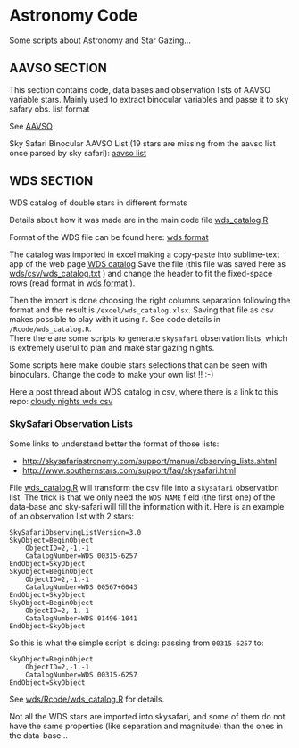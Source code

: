Astronomy Code
============

Some scripts about Astronomy and Star Gazing...

## AAVSO SECTION

This section contains code, data bases and observation lists of AAVSO variable stars.
Mainly used to extract binocular variables and passe it to sky safary obs. list format

See [AAVSO](/aavso/)

Sky Safari Binocular AAVSO List (19 stars are missing from the aavso list once parsed by sky safari): [aavso list](aavso/skysafari_parsed/aavso_variable_binoculars.skylist)

## WDS SECTION

WDS catalog of double stars in different formats

Details about how it was made are in the main code file [wds_catalog.R](wds/Rcode/wds_catalog.R)

Format of the WDS file can be found here: [wds format](http://ad.usno.navy.mil/wds/Webtextfiles/wdsweb_format.txt)

The catalog was imported in excel making a copy-paste into sublime-text app of the web page [WDS catalog](http://ad.usno.navy.mil/wds/Webtextfiles/wdsweb_summ2.txt)
Save the file (this file was saved here as [wds/csv/wds_catalog.txt](wds/csv/wds_catalog.txt) ) and change the header to fit the fixed-space rows (read format in [wds format](http://ad.usno.navy.mil/wds/Webtextfiles/wdsweb_format.txt) ).

Then the import is done choosing the right columns separation following the format and the result is `/excel/wds_catalog.xlsx`. 
Saving that file as csv makes possible to play with it using `R`. See code details in `/Rcode/wds_catalog.R`.   
There there are some scripts to generate `skysafari` observation lists, which is extremely useful to plan and make star gazing nights.

Some scripts here make double stars selections that can be seen with binoculars. Change the code to make your own list !! :-)

Here a post thread about WDS catalog in csv, where there is a link to this repo: [cloudy nights wds csv](https://www.cloudynights.com/topic/444854-wds-catalog-in-csv-format/)

### SkySafari Observation Lists

Some links to understand better the format of those lists:

* http://skysafariastronomy.com/support/manual/observing_lists.shtml
* http://www.southernstars.com/support/faq/skysafari.html

File [wds_catalog.R](wds/Rcode/wds_catalog.R) will transform the csv file into a `skysafari` observation list.
The trick is that we only need the `WDS NAME` field (the first one) of the data-base and sky-safari will fill the information with it.
Here is an example of an observation list with 2 stars:

```
SkySafariObservingListVersion=3.0
SkyObject=BeginObject
	ObjectID=2,-1,-1
	CatalogNumber=WDS 00315-6257
EndObject=SkyObject
SkyObject=BeginObject
	ObjectID=2,-1,-1
	CatalogNumber=WDS 00567+6043
EndObject=SkyObject
SkyObject=BeginObject
	ObjectID=2,-1,-1
	CatalogNumber=WDS 01496-1041
EndObject=SkyObject
```

So this is what the simple script is doing: passing from `00315-6257` to:

```
SkyObject=BeginObject
	ObjectID=2,-1,-1
	CatalogNumber=WDS 00315-6257
EndObject=SkyObject
```

See [wds/Rcode/wds_catalog.R](wds/Rcode/wds_catalog.R)  for details.

Not all the WDS stars are imported into skysafari, and some of them do not have the same properties (like separation and magnitude) than the ones in the data-base...

